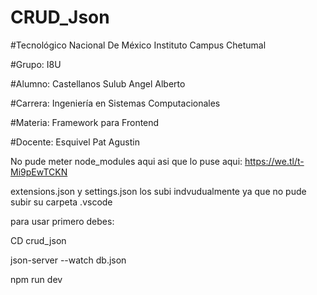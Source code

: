 # CRUD_Json

#Tecnológico Nacional De México Instituto Campus Chetumal

#Grupo: I8U

#Alumno: Castellanos Sulub Angel Alberto

#Carrera: Ingeniería en Sistemas Computacionales

#Materia: Framework para Frontend

#Docente: Esquivel Pat Agustin

No pude meter node_modules aqui asi que lo puse aqui: https://we.tl/t-Mi9pEwTCKN

extensions.json y settings.json los subi indvudualmente ya que no pude subir su carpeta .vscode

para usar primero debes:

CD crud_json

json-server --watch db.json

npm run dev
